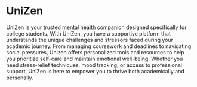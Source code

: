 # UniZen
UniZen is your trusted mental health companion designed specifically for college students. With UniZen, you have a supportive platform that understands the unique challenges and stressors faced during your academic journey. From managing coursework and deadlines to navigating social pressures, Unizen offers personalized tools and resources to help you prioritize self-care and maintain emotional well-being. Whether you need stress-relief techniques, mood tracking, or access to professional support, UniZen is here to empower you to thrive both academically and personally.
